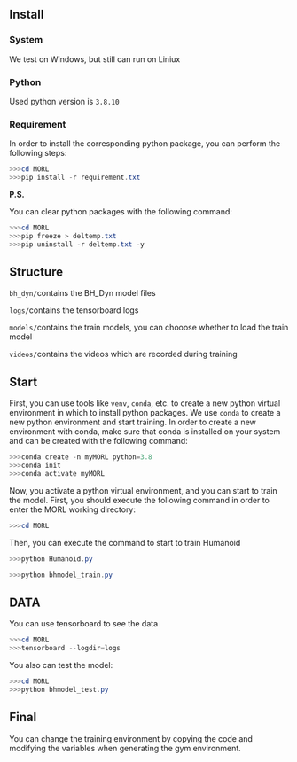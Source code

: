## Install

### System

We test on Windows, but still can run on Liniux

### Python

Used python version is `3.8.10`

### Requirement

In order to install the corresponding python package, you can perform the following steps:

```powershell
>>>cd MORL
>>>pip install -r requirement.txt
```

**P.S.**

You can clear python packages with the following command:

```powershell
>>>cd MORL
>>>pip freeze > deltemp.txt
>>>pip uninstall -r deltemp.txt -y
```

## Structure

`bh_dyn/`contains the BH_Dyn model files

`logs/`contains the tensorboard logs

`models/`contains the train models, you can chooose whether to load the train model

`videos/`contains the videos which are recorded during training



## Start

First, you can use tools like `venv`, `conda`, etc. to create a new python virtual environment in which to install python packages. We use `conda` to create a new python environment and start training. In order to create a new environment with conda, make sure that conda is installed on your system and can be created with the following command:

```powershell
>>>conda create -n myMORL python=3.8
>>>conda init
>>>conda activate myMORL
```

Now, you activate a python virtual environment, and you can start to train the model. First, you should execute the following command in order to enter the MORL working directory:

```powershell
>>>cd MORL
```

Then, you can execute the command to start to train Humanoid

```powershell
>>>python Humanoid.py
```

```powershell
>>>python bhmodel_train.py
```

## DATA

You can use tensorboard to see the data

```powershell
>>>cd MORL
>>>tensorboard --logdir=logs
```

You also can test the model:

```powershell
>>>cd MORL
>>>python bhmodel_test.py
```

## Final

You can change the training environment by copying the code and modifying the variables when generating the gym environment.